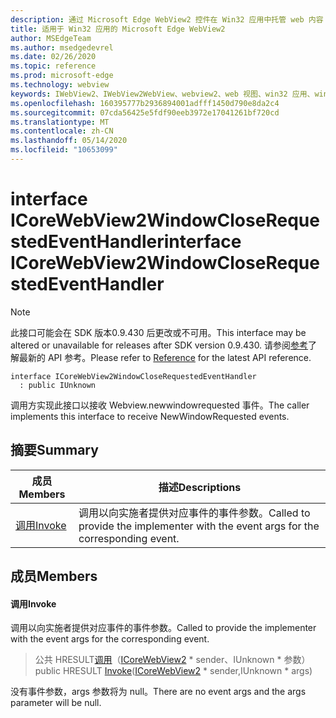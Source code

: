 ```yaml
---
description: 通过 Microsoft Edge WebView2 控件在 Win32 应用中托管 web 内容
title: 适用于 Win32 应用的 Microsoft Edge WebView2
author: MSEdgeTeam
ms.author: msedgedevrel
ms.date: 02/26/2020
ms.topic: reference
ms.prod: microsoft-edge
ms.technology: webview
keywords: IWebView2、IWebView2WebView、webview2、web 视图、win32 应用、win32、edge、ICoreWebView2、ICoreWebView2Host、浏览器控件、边缘 html
ms.openlocfilehash: 160395777b2936894001adfff1450d790e8da2c4
ms.sourcegitcommit: 07cda56425e5fdf90eeb3972e17041261bf720cd
ms.translationtype: MT
ms.contentlocale: zh-CN
ms.lasthandoff: 05/14/2020
ms.locfileid: "10653099"
---
```

# <span data-ttu-id="f879f-104">interface ICoreWebView2WindowCloseRequestedEventHandler</span><span class="sxs-lookup"><span data-stu-id="f879f-104">interface ICoreWebView2WindowCloseRequestedEventHandler</span></span> 

> [!NOTE]
> <span data-ttu-id="f879f-105">此接口可能会在 SDK 版本0.9.430 后更改或不可用。</span><span class="sxs-lookup"><span data-stu-id="f879f-105">This interface may be altered or unavailable for releases after SDK version 0.9.430.</span></span> <span data-ttu-id="f879f-106">请参阅[参考](../../../webview2-api-reference.md)了解最新的 API 参考。</span><span class="sxs-lookup"><span data-stu-id="f879f-106">Please refer to [Reference](../../../webview2-api-reference.md) for the latest API reference.</span></span>

```
interface ICoreWebView2WindowCloseRequestedEventHandler
  : public IUnknown
```

<span data-ttu-id="f879f-107">调用方实现此接口以接收 Webview.newwindowrequested 事件。</span><span class="sxs-lookup"><span data-stu-id="f879f-107">The caller implements this interface to receive NewWindowRequested events.</span></span>

## <span data-ttu-id="f879f-108">摘要</span><span class="sxs-lookup"><span data-stu-id="f879f-108">Summary</span></span>

 <span data-ttu-id="f879f-109">成员</span><span class="sxs-lookup"><span data-stu-id="f879f-109">Members</span></span>                        | <span data-ttu-id="f879f-110">描述</span><span class="sxs-lookup"><span data-stu-id="f879f-110">Descriptions</span></span>
--------------------------------|---------------------------------------------
[<span data-ttu-id="f879f-111">调用</span><span class="sxs-lookup"><span data-stu-id="f879f-111">Invoke</span></span>](#invoke) | <span data-ttu-id="f879f-112">调用以向实施者提供对应事件的事件参数。</span><span class="sxs-lookup"><span data-stu-id="f879f-112">Called to provide the implementer with the event args for the corresponding event.</span></span>

## <span data-ttu-id="f879f-113">成员</span><span class="sxs-lookup"><span data-stu-id="f879f-113">Members</span></span>

#### <span data-ttu-id="f879f-114">调用</span><span class="sxs-lookup"><span data-stu-id="f879f-114">Invoke</span></span> 

<span data-ttu-id="f879f-115">调用以向实施者提供对应事件的事件参数。</span><span class="sxs-lookup"><span data-stu-id="f879f-115">Called to provide the implementer with the event args for the corresponding event.</span></span>

> <span data-ttu-id="f879f-116">公共 HRESULT[调用](#invoke)（[ICoreWebView2](ICoreWebView2.md) \* sender、IUnknown \* 参数）</span><span class="sxs-lookup"><span data-stu-id="f879f-116">public HRESULT [Invoke](#invoke)([ICoreWebView2](ICoreWebView2.md) \* sender,IUnknown \* args)</span></span>

<span data-ttu-id="f879f-117">没有事件参数，args 参数将为 null。</span><span class="sxs-lookup"><span data-stu-id="f879f-117">There are no event args and the args parameter will be null.</span></span>

